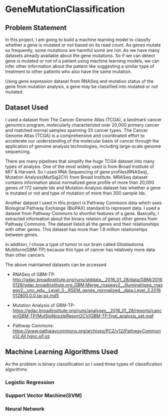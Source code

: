 # GeneMutationClassification


## Problem Statement

In this project, I am going to build a machine learning model to classify whether a gene is mutated or not based on its read count. As genes mutate so frequently, some mutations are harmful some are not. As we have many datasets already available about the gene mutations. So if we can detect gene is mutated or not of a patient using machine learning models, we can infer other information about the patient like suggesting a similar type of treatment to other patients who also have the same mutation. 

Using gene expression dataset from RNASeq and mutation status of the gene from mutation analysis, a gene may be classified into mutated or not mutated.


## Dataset Used

I used a dataset from The Cancer Genome Atlas (TCGA), a landmark cancer genomics program, molecularly characterized over 20,000 primary cancer and matched normal samples spanning 33 cancer types. The Cancer Genome Atlas (TCGA) is a comprehensive and coordinated effort to accelerate our understanding of the molecular basis of cancer through the application of genome analysis technologies, including large-scale genome sequencing. 

There are many pipelines that simplify the huge TCGA dataset into many types of analysis. One of the most widely used is from Broad Institute of MIT & Harvard. So I used RNA Sequencing of gene profiles(RNASeq), Mutation Analysis(MutSig2CV) from Broad Institute. MRASeq dataset contains information about normalized gene profile of more than 20,000 genes of 172 sample Ids and Mutation Analysis dataset has whether a gene is mutated or not and type of mutation of more than 300 sample Ids. 

Another dataset I used in this project is Pathway Commons data which uses Biological Pathway Exchange (BioPAX) standard to represent data. I used a dataset from Pathway Commons to shortlist features of a gene. Basically, I extracted information about the binary relation of genes other genes from Pathway Commons. The dataset listed all the genes and their relationships with other genes. This dataset has more than 1.8 million relationships between genes. 

In addition, I chose a type of tumor in our brain called Glioblastoma Multiform(GBM-TP) because this type of cancer has relatively more data than other cancers.

The above maintained datasets can be accessed

- RNASeq of GBM-TP: http://gdac.broadinstitute.org/runs/stddata__2016_01_28/data/GBM/20160128/gdac.broadinstitute.org_GBM.Merge_rnaseqv2__illuminahiseq_rnaseqv2__unc_edu__Level_3__RSEM_genes_normalized__data.Level_3.2016012800.0.0.tar.gz.md5

- Mutation Analysis of GBM-TP: https://gdac.broadinstitute.org/runs/analyses__2016_01_28/reports/cancer/GBM-TP/MutSigNozzleReport2CV/GBM-TP.final_analysis_set.maf

- Pathway Commons: https://www.pathwaycommons.org/archives/PC2/v12/PathwayCommons12.All.hgnc.sif.gz


## Machine Learning Algorithms Used
As the problem is binary classification so I used three types of classification algorithms

### Logistic Regression

### Support Vector Machine(SVM)

### Neural Network
